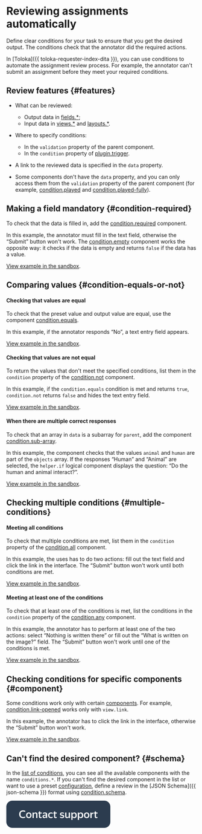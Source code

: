 # Reviewing assignments automatically

Define clear conditions for your task to ensure that you get the desired output. The conditions check that the annotator did the required actions.

In [Toloka]({{ toloka-requester-index-dita }}), you can use conditions to automate the assignment review process. For example, the annotator can't submit an assignment before they meet your required conditions.

## Review features {#features}

- What can be reviewed:
    - Output data in [fields.*](../reference/fields.md);
    - Input data in [views.*](../reference/views.md) and [layouts.*](../reference/layouts.md).

- Where to specify conditions:
    - In the `validation` property of the parent component.
    - In the `condition` property of [plugin.trigger](../reference/plugin.trigger.md).

- A link to the reviewed data is specified in the `data` property.
- Some components don't have the `data` property, and you can only access them from the `validation` property of the parent component (for example, [condition.played](../reference/condition.played.md) and [condition.played-fully](../reference/condition.played-fully.md)).

## Making a field mandatory {#condition-required}

To check that the data is filled in, add the [condition.required](../reference/condition.required.md) component.

In this example, the annotator must fill in the text field, otherwise the “Submit” button won't work. The [condition.empty](../reference/condition.empty.md) component works the opposite way: it checks if the data is empty and returns `false` if the data has a value.

[View example in the sandbox](https://clck.ru/QR9Qq).

## Comparing values {#condition-equals-or-not}

#### Checking that values are equal

To check that the preset value and output value are equal, use the component [condition.equals](../reference/condition.equals.md).

In this example, if the annotator responds “No”, a text entry field appears.

[View example in the sandbox](https://clck.ru/TR5Zy).

#### Checking that values are not equal

To return the values that don't meet the specified conditions, list them in the `condition` property of the [condition.not](../reference/condition.not.md) component.

In this example, if the `condition.equals` condition is met and returns `true`, `condition.not` returns `false` and hides the text entry field.

[View example in the sandbox](https://clck.ru/TR5eS).

#### When there are multiple correct responses

To check that an array in `data` is a subarray for `parent`, add the component [condition.sub-array](../reference/condition.sub-array.md).

In this example, the component checks that the values `animal` and `human` are part of the `objects` array. If the responses “Human” and “Animal” are selected, the `helper.if` logical component displays the question: “Do the human and animal interact?”.

[View example in the sandbox](https://clck.ru/TR5pC).

## Checking multiple conditions {#multiple-conditions}

#### Meeting all conditions

To check that multiple conditions are met, list them in the `condition` property of the [condition.all](../reference/condition.all.md) component.

In this example, the uses has to do two actions: fill out the text field and click the link in the interface. The “Submit” button won't work until both conditions are met.

[View example in the sandbox](https://clck.ru/TR7Do).

#### Meeting at least one of the conditions

To check that at least one of the conditions is met, list the conditions in the `condition` property of the [condition.any](../reference/condition.any.md) component.

In this example, the annotator has to perform at least one of the two actions: select “Nothing is written there” or fill out the “What is written on the image?” field. The “Submit” button won't work until one of the conditions is met.

[View example in the sandbox](https://clck.ru/TR6Mk).

## Checking conditions for specific components {#component}

Some conditions work only with certain [components](../glossary.md#component-ru). For example, [condition.link-opened](../reference/condition.link-opened.md) works only with `view.link`.

In this example, the annotator has to click the link in the interface, otherwise the “Submit” button won't work.

[View example in the sandbox](https://clck.ru/TR7KZ).

## Can't find the desired component? {#schema}

In the [list of conditions](../reference/conditions.md), you can see all the available components with the name `conditions.*`. If you can't find the desired component in the list or want to use a preset [configuration](../glossary.md#konfig-ru), define a review in the [JSON Schema]({{ json-schema }}) format using [condition.schema](../reference/condition.schema.md).


[![image](../_images/buttons/contact-support.svg)](../concepts/support.md)

